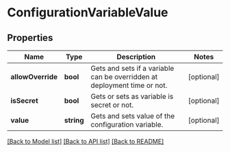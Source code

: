 # ConfigurationVariableValue

## Properties
Name | Type | Description | Notes
------------ | ------------- | ------------- | -------------
**allowOverride** | **bool** | Gets and sets if a variable can be overridden at deployment time or not. | [optional] 
**isSecret** | **bool** | Gets or sets as variable is secret or not. | [optional] 
**value** | **string** | Gets and sets value of the configuration variable. | [optional] 

[[Back to Model list]](../README.md#documentation-for-models) [[Back to API list]](../README.md#documentation-for-api-endpoints) [[Back to README]](../README.md)


